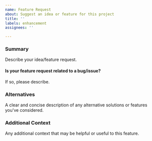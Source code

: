 ```yaml
---
name: Feature Request
about: Suggest an idea or feature for this project
title: ''
labels: enhancement
assignees: ''

---
```


### Summary

Describe your idea/feature request.

#### Is your feature request related to a bug/issue?

If so, please describe.

### Alternatives

A clear and concise description of any alternative solutions or features you've considered.

### Additional Context

Any additional context that may be helpful or useful to this feature.
